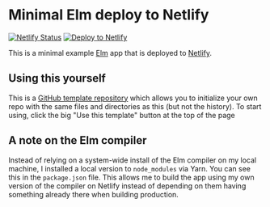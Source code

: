# Minimal Elm deploy to Netlify

[![Netlify Status](https://api.netlify.com/api/v1/badges/63fc9b73-072a-4fe2-9b05-ac64857bbcd1/deploy-status)](https://app.netlify.com/sites/elm-netlify-minimal/deploys) [![Deploy to Netlify](https://www.netlify.com/img/deploy/button.svg)](https://app.netlify.com/start/deploy?repository=https://github.com/JoelQ/elm-netlify-minimal)

This is a minimal example [Elm](elm-lang.org) app that is deployed to
[Netlify](https://www.netlify.com/).

## Using this yourself

This is a [GitHub template repository](https://docs.github.com/en/free-pro-team@latest/github/creating-cloning-and-archiving-repositories/creating-a-repository-from-a-template)
which allows you to initialize your own repo with the same files and directories
as this (but not the history). To start using, click the big "Use this template"
button at the top of the page

## A note on the Elm compiler

Instead of relying on a system-wide install of the Elm compiler on my local
machine, I installed a local version to `node_modules` via Yarn. You can see
this in the `package.json` file. This allows me to build the app using my own
version of the compiler on Netlify instead of depending on them having something
already there when building production.
